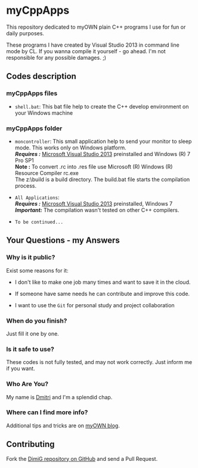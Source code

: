 myCppApps
=========
This repository dedicated to myOWN plain C++ programs I use for fun or daily purposes.

These programs I have created by Visual Studio 2013 in command line mode by CL.
If you wanna compile it yourself - go ahead. I'm not responsible for any possible damages. ;)

Codes description
-------------------

### myCppApps files

* `shell.bat`: This bat file help to create the C++ develop environment on your Windows machine

### myCppApps folder

* `moncontroller`: This small application help to send your monitor to sleep mode. This works only on Windows platform.<br>
   ***Requires :*** [Microsoft Visual Studio 2013][vs] preinstalled and Windows (R) 7 Pro SP1<br>
   **Note :** To convert .rc into .res file use Microsoft (R) Windows (R) Resource Compiler rc.exe<br>
   The z:\build is a build directory. The build.bat file starts the compilation process.

* `All Applications`:<br>
   ***Requires :*** [Microsoft Visual Studio 2013][vs] preinstalled, Windows 7<br>
   ***Important:*** The compilation wasn't tested on other C++ compilers.

* `To be continued...`

Your Questions - my Answers
---------------------------

### Why is it public?

Exist some reasons for it:

* I don't like to make one job many times and want to save it in the cloud.

* If someone have same needs he can contribute and improve this code.

* I want to use the `Git` for personal study and project collaboration

### When do you finish?

Just fill it one by one.

### Is it safe to use?

These codes is not fully tested, and may not work correctly. Just inform me if you want.

### Who Are You?

My name is [Dmitri][dimig] and I'm a splendid chap.

### Where can I find more info?

Additional tips and tricks are on [myOWN blog][homepage].

Contributing
------------

Fork the [DimiG repository on GitHub](https://github.com/dimig) and
send a Pull Request.

[homepage]:http://dimig.blogspot.com
[dimig]:http://dimig.blogspot.com
[vs]:https://www.visualstudio.com/en-us/visual-studio-homepage-vs.aspx
